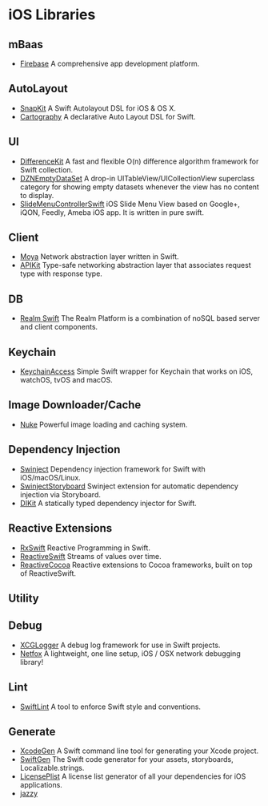 # iOS Libraries

## mBaas
- [Firebase](https://firebase.google.com/docs/ios/setup) A comprehensive app development platform.

## AutoLayout
- [SnapKit](https://github.com/SnapKit/SnapKit) A Swift Autolayout DSL for iOS & OS X.
- [Cartography](https://github.com/robb/Cartography) A declarative Auto Layout DSL for Swift.

## UI
- [DifferenceKit](https://github.com/ra1028/DifferenceKit) A fast and flexible O(n) difference algorithm framework for Swift collection.
- [DZNEmptyDataSet](https://github.com/dzenbot/DZNEmptyDataSet) A drop-in UITableView/UICollectionView superclass category for showing empty datasets whenever the view has no content to display.
- [SlideMenuControllerSwift](https://github.com/dekatotoro/SlideMenuControllerSwift) iOS Slide Menu View based on Google+, iQON, Feedly, Ameba iOS app. It is written in pure swift.

## Client
- [Moya](https://github.com/Moya/Moya) Network abstraction layer written in Swift.
- [APIKit](https://github.com/ishkawa/APIKit) Type-safe networking abstraction layer that associates request type with response type.

## DB
- [Realm Swift](https://realm.io/docs/swift/latest/) The Realm Platform is a combination of noSQL based server and client components.

## Keychain
- [KeychainAccess](https://github.com/kishikawakatsumi/KeychainAccess) Simple Swift wrapper for Keychain that works on iOS, watchOS, tvOS and macOS.

## Image Downloader/Cache
- [Nuke](https://github.com/kean/Nuke) Powerful image loading and caching system.

## Dependency Injection
- [Swinject](https://github.com/Swinject/Swinject) Dependency injection framework for Swift with iOS/macOS/Linux.
- [SwinjectStoryboard](https://github.com/Swinject/SwinjectStoryboard) Swinject extension for automatic dependency injection via Storyboard.
- [DIKit](https://github.com/ishkawa/DIKit) A statically typed dependency injector for Swift.

## Reactive Extensions
- [RxSwift](https://github.com/ReactiveX/RxSwift) Reactive Programming in Swift.
- [ReactiveSwift](https://github.com/ReactiveCocoa/ReactiveSwift) Streams of values over time.
- [ReactiveCocoa](https://github.com/ReactiveCocoa/ReactiveCocoa) Reactive extensions to Cocoa frameworks, built on top of ReactiveSwift.

## Utility

## Debug
- [XCGLogger](https://github.com/DaveWoodCom/XCGLogger) A debug log framework for use in Swift projects.
- [Netfox](https://github.com/kasketis/netfox) A lightweight, one line setup, iOS / OSX network debugging library!

## Lint
- [SwiftLint](https://github.com/realm/SwiftLint) A tool to enforce Swift style and conventions.

## Generate
- [XcodeGen](https://github.com/yonaskolb/XcodeGen) A Swift command line tool for generating your Xcode project.
- [SwiftGen](https://github.com/SwiftGen/SwiftGen) The Swift code generator for your assets, storyboards, Localizable.strings.
- [LicensePlist](https://github.com/mono0926/LicensePlist) A license list generator of all your dependencies for iOS applications.
- [jazzy](https://github.com/realm/jazzy) 
